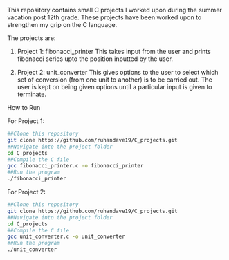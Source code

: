 This repository contains small C projects I worked upon during the summer vacation post 12th grade. 
These projects have been worked upon to strengthen my grip on the C language. 

The projects are:

1) Project 1: fibonacci_printer
This takes input from the user and prints fibonacci series upto the position inputted by the user. 

2) Project 2: unit_converter
This gives options to the user to select which set of conversion (from one unit to another) is to be carried out. The user is kept on being given options until a particular input is given to terminate. 

How to Run 

For Project 1: 

```bash
##Clone this repository
git clone https://github.com/ruhandave19/C_projects.git 
##Navigate into the project folder
cd C_projects
##Compile the C file
gcc fibonacci_printer.c -o fibonacci_printer
##Run the program
./fibonacci_printer
```

For Project 2: 

```bash
##Clone this repository
git clone https://github.com/ruhandave19/C_projects.git 
##Navigate into the project folder
cd C_projects
##Compile the C file
gcc unit_converter.c -o unit_converter
##Run the program
./unit_converter
```